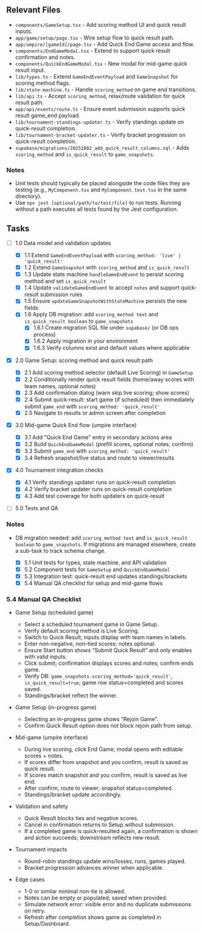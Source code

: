 ## Relevant Files

- `components/GameSetup.tsx` - Add scoring method UI and quick result inputs.
- `app/game/setup/page.tsx` - Wire setup flow to quick result path.
- `app/umpire/[gameId]/page.tsx` - Add Quick End Game access and flow.
- `components/EndGameModal.tsx` - Extend to support quick result confirmation and notes.
- `components/QuickEndGameModal.tsx` - New modal for mid-game quick result input.
- `lib/types.ts` - Extend `GameEndEventPayload` and `GameSnapshot` for scoring method flags.
- `lib/state-machine.ts` - Handle `scoring_method` on game end transitions.
- `lib/api.ts` - Accept `scoring_method`, relax/route validation for quick result path.
- `app/api/events/route.ts` - Ensure event submission supports quick result game_end payload.
- `lib/tournament-standings-updater.ts` - Verify standings update on quick-result completion.
- `lib/tournament-bracket-updater.ts` - Verify bracket progression on quick-result completion.
- `supabase/migrations/20251002_add_quick_result_columns.sql` - Adds `scoring_method` and `is_quick_result` to `game_snapshots`.

### Notes

- Unit tests should typically be placed alongside the code files they are testing (e.g., `MyComponent.tsx` and `MyComponent.test.tsx` in the same directory).
- Use `npx jest [optional/path/to/test/file]` to run tests. Running without a path executes all tests found by the Jest configuration.

## Tasks

- [ ] 1.0 Data model and validation updates

  - [x] 1.1 Extend `GameEndEventPayload` with `scoring_method: 'live' | 'quick_result'`
  - [x] 1.2 Extend `GameSnapshot` with `scoring_method` and `is_quick_result`
  - [x] 1.3 Update state machine `handleGameEndEvent` to persist scoring method and set `is_quick_result`
  - [x] 1.4 Update `validateGameEndEvent` to accept `notes` and support quick-result submission rules
  - [x] 1.5 Ensure `updateGameSnapshotWithStateMachine` persists the new fields
  - [x] 1.6 Apply DB migration: add `scoring_method text` and `is_quick_result boolean` to `game_snapshots`
    - [x] 1.6.1 Create migration SQL file under `supabase/` (or DB ops process)
    - [x] 1.6.2 Apply migration in your environment
    - [x] 1.6.3 Verify columns exist and default values where applicable

- [x] 2.0 Game Setup: scoring method and quick result path

  - [x] 2.1 Add scoring method selector (default Live Scoring) in `GameSetup`
  - [x] 2.2 Conditionally render quick result fields (home/away scores with team names, optional notes)
  - [x] 2.3 Add confirmation dialog (warn skip live scoring; show scores)
  - [x] 2.4 Submit quick-result: start game (if scheduled) then immediately submit `game_end` with `scoring_method: 'quick_result'`
  - [x] 2.5 Navigate to results or admin screen after completion

- [x] 3.0 Mid-game Quick End flow (umpire interface)

  - [x] 3.1 Add "Quick End Game" entry in secondary actions area
  - [x] 3.2 Build `QuickEndGameModal` (prefill scores, optional notes, confirm)
  - [x] 3.3 Submit `game_end` with `scoring_method: 'quick_result'`
  - [x] 3.4 Refresh snapshot/live status and route to viewer/results

- [x] 4.0 Tournament integration checks

  - [x] 4.1 Verify standings updater runs on quick-result completion
  - [x] 4.2 Verify bracket updater runs on quick-result completion
  - [x] 4.3 Add test coverage for both updaters on quick-result

- [ ] 5.0 Tests and QA

### Notes

- DB migration needed: add `scoring_method text` and `is_quick_result boolean` to `game_snapshots`. If migrations are managed elsewhere, create a sub-task to track schema change.

  - [x] 5.1 Unit tests for types, state machine, and API validation
  - [x] 5.2 Component tests for `GameSetup` and `QuickEndGameModal`
  - [x] 5.3 Integration test: quick-result end updates standings/brackets
  - [x] 5.4 Manual QA checklist for setup and mid-game flows

### 5.4 Manual QA Checklist

- Game Setup (scheduled game)

  - Select a scheduled tournament game in Game Setup.
  - Verify default scoring method is Live Scoring.
  - Switch to Quick Result; inputs display with team names in labels.
  - Enter non-negative, non-tied scores; notes optional.
  - Ensure Start button shows “Submit Quick Result” and only enables with valid inputs.
  - Click submit; confirmation displays scores and notes; confirm ends game.
  - Verify DB: `game_snapshots.scoring_method='quick_result'`, `is_quick_result=true`; game row status=completed and scores saved.
  - Standings/bracket reflect the winner.

- Game Setup (in-progress game)

  - Selecting an in-progress game shows “Rejoin Game”.
  - Confirm Quick Result option does not block rejoin path from setup.

- Mid-game (umpire interface)

  - During live scoring, click End Game; modal opens with editable scores + notes.
  - If scores differ from snapshot and you confirm, result is saved as quick result.
  - If scores match snapshot and you confirm, result is saved as live end.
  - After confirm, route to viewer; snapshot status=completed.
  - Standings/bracket update accordingly.

- Validation and safety

  - Quick Result blocks ties and negative scores.
  - Cancel in confirmation returns to Setup without submission.
  - If a completed game is quick-resulted again, a confirmation is shown and action succeeds; downstream reflects new result.

- Tournament impacts

  - Round-robin standings update wins/losses, runs, games played.
  - Bracket progression advances winner when applicable.

- Edge cases
  - 1-0 or similar minimal non-tie is allowed.
  - Notes can be empty or populated; saved when provided.
  - Simulate network error: visible error and no duplicate submissions on retry.
  - Refresh after completion shows game as completed in Setup/Dashboard.
